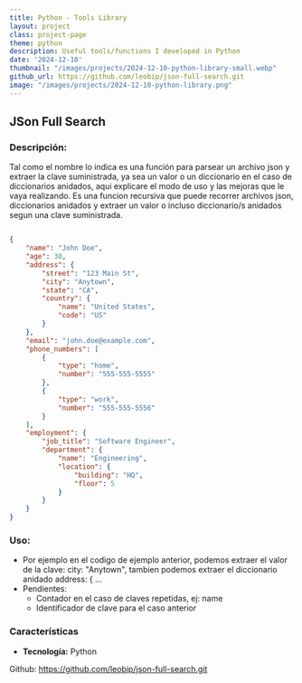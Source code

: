 ```yaml
---
title: Python - Tools Library
layout: project
class: project-page
theme: python
description: Useful tools/functions I developed in Python
date: '2024-12-10'
thumbnail: "/images/projects/2024-12-10-python-library-small.webp"
github_url: https://github.com/leobip/json-full-search.git
image: "/images/projects/2024-12-10-python-library.png"
---
```


## JSon Full Search
### Descripción:
Tal como el nombre lo indica es una función para parsear un archivo json y extraer la clave suministrada, ya sea un valor o un diccionario en el caso de diccionarios anidados, aqui explicare el modo de uso y las mejoras que le vaya realizando.
Es una funcion recursiva que puede recorrer archivos json, diccionarios anidados y extraer un valor o incluso diccionario/s anidados segun una clave suministrada.

```json

{
    "name": "John Doe",
    "age": 30,
    "address": {
        "street": "123 Main St",
        "city": "Anytown",
        "state": "CA",
        "country": {
            "name": "United States",
            "code": "US"
        }
    },
    "email": "john.doe@example.com",
    "phone_numbers": [
        {
            "type": "home",
            "number": "555-555-5555"
        },
        {
            "type": "work",
            "number": "555-555-5556"
        }
    ],
    "employment": {
        "job_title": "Software Engineer",
        "department": {
            "name": "Engineering",
            "location": {
                "building": "HQ",
                "floor": 5
            }
        }
    }
}

```
### Uso:
- Por ejemplo en el codigo de ejemplo anterior, podemos extraer el valor de la clave: city:  "Anytown", tambien podemos extraer el diccionario anidado address: { ...
- Pendientes: 
	- Contador en el caso de claves repetidas, ej: name
	- Identificador de clave para el caso anterior

### Características

- **Tecnología:** Python


Github: https://github.com/leobip/json-full-search.git
